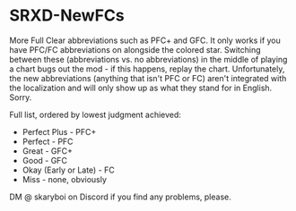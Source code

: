 # SRXD-NewFCs
More Full Clear abbreviations such as PFC+ and GFC.
It only works if you have PFC/FC abbreviations on alongside the colored star. Switching between these (abbreviations vs. no abbreviations) in the middle of playing a chart bugs out the mod - if this happens, replay the chart.
Unfortunately, the new abbreviations (anything that isn't PFC or FC) aren't integrated with the localization and will only show up as what they stand for in English. Sorry.

Full list, ordered by lowest judgment achieved:  
* Perfect Plus - PFC+  
* Perfect - PFC  
* Great - GFC+  
* Good - GFC  
* Okay (Early or Late) - FC  
* Miss - none, obviously

DM @ skaryboi on Discord if you find any problems, please.
